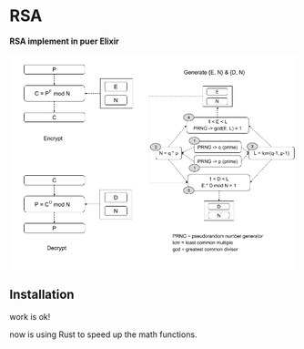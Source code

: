 # RSA

**RSA implement in puer Elixir**

![RSA](./assets/RSA.png)

## Installation
work is ok!

now is using Rust to speed up the math functions.
